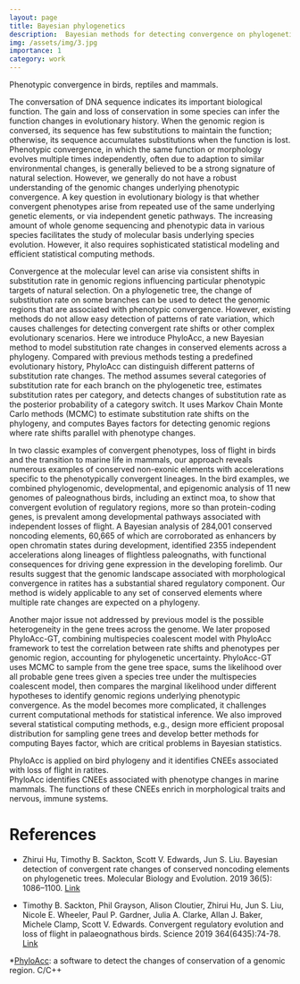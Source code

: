 ```yaml
---
layout: page
title: Bayesian phylogenetics
description:  Bayesian methods for detecting convergence on phylogenetic tree
img: /assets/img/3.jpg
importance: 1
category: work
---
```

<div class="row">
    <div class="col-sm mt-3 mt-md-0">
        <img class="img-fluid rounded z-depth-1" src="{{ '/assets/img/3.jpg' | relative_url }}" alt="" title="Phenotypic convergence"/>
    </div>
</div>
<div class="caption">
    Phenotypic convergence in birds, reptiles and mammals.
</div>

The conversation of DNA sequence indicates its important biological function. The gain and loss of conservation in some species can infer the function changes in evolutionary history. When the genomic region is conversed, its sequence has few substitutions to maintain the function; otherwise, its sequence accumulates substitutions when the function is lost. Phenotypic convergence, in which the same function or morphology evolves multiple times independently, often due to adaption to similar environmental changes, is generally believed to be a strong signature of natural selection. However, we generally do not have a robust understanding of the genomic changes underlying phenotypic convergence. A key question in evolutionary biology is that whether convergent phenotypes arise from repeated use of the same underlying genetic elements, or via independent genetic pathways. The increasing amount of whole genome sequencing and phenotypic data in various species facilitates the study of molecular basis underlying species evolution. However, it also requires sophisticated statistical modeling and efficient statistical computing methods.

Convergence at the molecular level can arise via consistent shifts in substitution rate in genomic regions influencing particular phenotypic targets of natural selection. On a phylogenetic tree, the change of substitution rate on some branches can be used to detect the genomic regions that are associated with phenotypic convergence. However, existing methods do not allow easy detection of patterns of rate variation, which causes challenges for detecting convergent rate shifts or other complex evolutionary scenarios. Here we introduce PhyloAcc, a new Bayesian method to model substitution rate changes in conserved elements across a phylogeny. Compared with previous methods testing a predefined evolutionary history, PhyloAcc can distinguish different patterns of substitution rate changes. The method assumes several categories of substitution rate for each branch on the phylogenetic tree, estimates substitution rates per category, and detects changes of substitution rate as the posterior probability of a category switch. It uses Markov Chain Monte Carlo methods (MCMC) to estimate substitution rate shifts on the phylogeny, and computes Bayes factors for detecting genomic regions where rate shifts parallel with phenotype changes.

In two classic examples of convergent phenotypes, loss of flight in birds and the transition to marine life in mammals, our approach reveals numerous examples of conserved non-exonic elements with accelerations specific to the phenotypically convergent lineages. In the bird examples, we combined phylogenomic, developmental, and epigenomic analysis of 11 new genomes of paleognathous birds, including an extinct moa, to show that convergent evolution of regulatory regions, more so than protein-coding genes, is prevalent among developmental pathways associated with independent losses of flight. A Bayesian analysis of 284,001 conserved noncoding elements, 60,665 of which are corroborated as enhancers by open chromatin states during development, identified 2355 independent accelerations along lineages of flightless paleognaths, with functional consequences for driving gene expression in the developing forelimb. Our results suggest that the genomic landscape associated with morphological convergence in ratites has a substantial shared regulatory component. Our method is widely applicable to any set of conserved elements where multiple rate changes are expected on a phylogeny. 

Another major issue not addressed by previous model is the possible heterogeneity in the gene trees across the genome. We later proposed PhyloAcc-GT, combining multispecies coalescent model with PhyloAcc framework to test the correlation between rate shifts and phenotypes per genomic region, accounting for phylogenetic uncertainty. PhyloAcc-GT uses MCMC to sample from the gene tree space, sums the likelihood over all probable gene trees given a species tree under the multispecies coalescent model, then compares the marginal likelihood under different hypotheses to identify genomic regions underlying phenotypic convergence. As the model becomes more complicated, it challenges current computational methods for statistical inference. We also improved several statistical computing methods, e.g., design more efficient proposal distribution for sampling gene trees and develop better methods for computing Bayes factor, which are critical problems in Bayesian statistics. 


<div class="row">
    <div class="col-sm mt-3 mt-md-0">
        <img class="img-fluid rounded z-depth-1" src="{{ '/assets/img/1.jpg' | relative_url }}" alt="" title="PhyloAcc results for ratites"/>
    </div>
</div>
<div class="caption">
    PhyloAcc is applied on bird phylogeny and it identifies CNEEs associated with loss of flight in ratites. 
</div>

<div class="row">
    <div class="col-sm mt-3 mt-md-0">
        <img class="img-fluid rounded z-depth-1" src="{{ '/assets/img/2.jpg' | relative_url }}" alt="" title="PhyloAcc results for mammals"/>
    </div>
</div>
<div class="caption">
    PhyloAcc identifies CNEEs associated with phenotype changes in marine mammals. The functions of these CNEEs enrich in morphological traits and nervous, immune systems. 
</div>

# References
* Zhirui Hu, Timothy B. Sackton, Scott V. Edwards, Jun S. Liu. Bayesian detection of convergent rate changes of conserved noncoding elements on phylogenetic trees. Molecular Biology and Evolution. 2019 36(5): 1086–1100. <a href="https://academic.oup.com/mbe/article/36/5/1086/5372678">Link</a>

* Timothy B. Sackton, Phil Grayson, Alison Cloutier, Zhirui Hu, Jun S. Liu, Nicole E. Wheeler, Paul P. Gardner, Julia A. Clarke, Allan J. Baker, Michele Clamp, Scott V. Edwards. Convergent regulatory evolution and loss of flight in palaeognathous birds. Science 2019 364(6435):74-78. <a href="https://science.sciencemag.org/content/364/6435/74">Link</a>

*<a href="https://github.com/xyz111131/PhyloAcc">PhyloAcc</a>: a software to detect the changes of conservation of a genomic region. C/C++


<!---
<div class="row justify-content-sm-center">
    <div class="col-sm-8 mt-3 mt-md-0">
        <img class="img-fluid rounded z-depth-1" src="{{ '/assets/img/6.jpg' | relative_url }}" alt="" title="example image"/>
    </div>
    <div class="col-sm-4 mt-3 mt-md-0">
        <img class="img-fluid rounded z-depth-1" src="{{ '/assets/img/11.jpg' | relative_url }}" alt="" title="example image"/>
    </div>
</div>
<div class="caption">
    You can also have artistically styled 2/3 + 1/3 images, like these.
</div>



The code is simple.
Just wrap your images with `<div class="col-sm">` and place them inside `<div class="row">` (read more about the <a href="https://getbootstrap.com/docs/4.4/layout/grid/" target="_blank">Bootstrap Grid</a> system).
To make images responsive, add `img-fluid` class to each; for rounded corners and shadows use `rounded` and `z-depth-1` classes.
Here's the code for the last row of images above:

```html
<div class="row justify-content-sm-center">
    <div class="col-sm-8 mt-3 mt-md-0">
        <img class="img-fluid rounded z-depth-1" src="{{ '/assets/img/6.jpg' | relative_url }}" alt="" title="example image"/>
    </div>
    <div class="col-sm-4 mt-3 mt-md-0">
        <img class="img-fluid rounded z-depth-1" src="{{ '/assets/img/11.jpg' | relative_url }}" alt="" title="example image"/>
    </div>
</div>
```

-->
